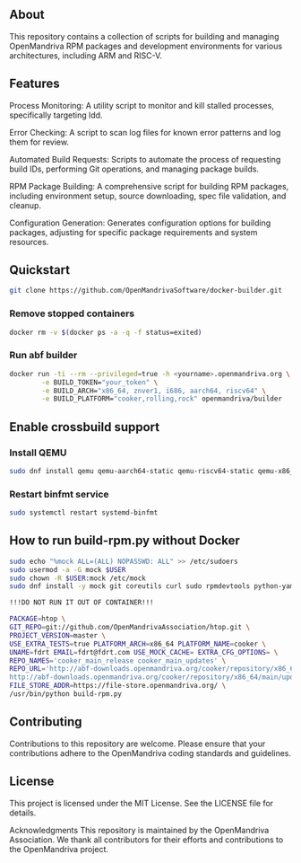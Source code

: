 ## About

This repository contains a collection of scripts for building and managing OpenMandriva RPM packages and development environments for various architectures, including ARM and RISC-V.

## Features

Process Monitoring: A utility script to monitor and kill stalled processes, specifically targeting ldd.

Error Checking: A script to scan log files for known error patterns and log them for review.

Automated Build Requests: Scripts to automate the process of requesting build IDs, performing Git operations, and managing package builds.

RPM Package Building: A comprehensive script for building RPM packages, including environment setup, source downloading, spec file validation, and cleanup.

Configuration Generation: Generates configuration options for building packages, adjusting for specific package requirements and system resources.

## Quickstart

```bash
git clone https://github.com/OpenMandrivaSoftware/docker-builder.git
```

### Remove stopped containers

```bash
docker rm -v $(docker ps -a -q -f status=exited)
```

### Run abf builder

```bash
docker run -ti --rm --privileged=true -h <yourname>.openmandriva.org \
        -e BUILD_TOKEN="your_token" \
        -e BUILD_ARCH="x86_64, znver1, i686, aarch64, riscv64" \
        -e BUILD_PLATFORM="cooker,rolling,rock" openmandriva/builder
```

## Enable crossbuild support

### Install QEMU

```bash
sudo dnf install qemu qemu-aarch64-static qemu-riscv64-static qemu-x86_64-static
```

### Restart binfmt service

```bash
sudo systemctl restart systemd-binfmt
```

## How to run build-rpm.py without Docker

```bash
sudo echo "%mock ALL=(ALL) NOPASSWD: ALL" >> /etc/sudoers
sudo usermod -a -G mock $USER
sudo chown -R $USER:mock /etc/mock
sudo dnf install -y mock git coreutils curl sudo rpmdevtools python-yaml
```

```bash
!!!DO NOT RUN IT OUT OF CONTAINER!!!

PACKAGE=htop \
GIT_REPO=git://github.com/OpenMandrivaAssociation/htop.git \
PROJECT_VERSION=master \
USE_EXTRA_TESTS=true PLATFORM_ARCH=x86_64 PLATFORM_NAME=cooker \
UNAME=fdrt EMAIL=fdrt@fdrt.com USE_MOCK_CACHE= EXTRA_CFG_OPTIONS= \
REPO_NAMES='cooker_main_release cooker_main_updates' \
REPO_URL='http://abf-downloads.openmandriva.org/cooker/repository/x86_64/main/release \
http://abf-downloads.openmandriva.org/cooker/repository/x86_64/main/updates' \
FILE_STORE_ADDR=https://file-store.openmandriva.org/ \
/usr/bin/python build-rpm.py
```

## Contributing
Contributions to this repository are welcome. Please ensure that your contributions adhere to the OpenMandriva coding standards and guidelines.

## License
This project is licensed under the MIT License. See the LICENSE file for details.

Acknowledgments
This repository is maintained by the OpenMandriva Association.
We thank all contributors for their efforts and contributions to the OpenMandriva project.
